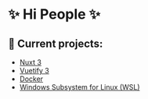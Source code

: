 # ✨ Hi People ✨ 

## 🔭 Current projects:
- [Nuxt 3](https://nuxt.com/)
- [Vuetify 3](https://vuetifyjs.com/en/)
- [Docker](https://www.docker.com/)
- [Windows Subsystem for Linux (WSL)](https://learn.microsoft.com/en-us/windows/wsl/about?source=recommendations)

  
<!--
**PeterH3G/peterh3g** is a  _special_ ✨ repository because its `README.md` (this file) appears on your GitHub profile.

Here are some ideas to get you started:

- 🔭 I’m currently working on ...
- 🌱 I’m currently learning ...
- 👯 I’m looking to collaborate on ...
- 🤔 I’m looking for help with ...
- 💬 Ask me about ...
- 📫 How to reach me: ...
- 😄 Pronouns: ...
- ⚡ Fun fact: ...
-->

